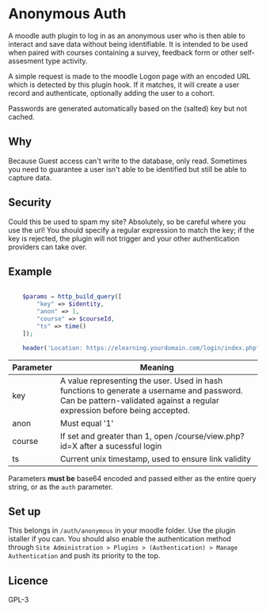 # Anonymous Auth

A moodle auth plugin to log in as an anonymous user who is then able to interact and save data without being identifiable. It is intended to be used when paired with courses containing a survey, feedback form or other self-assesment type activity.

A simple request is made to the moodle Logon page with an encoded URL which is detected by this plugin hook. If it matches, it will create a user record and authenticate, optionally adding the user to a cohort.

Passwords are generated automatically based on the (salted) key but not cached.

## Why

Because Guest access can't write to the database, only read. Sometimes you need to guarantee a user isn't able to be identified but still be able to capture data.

## Security

Could this be used to spam my site? Absolutely, so be careful where you use the url! You should specify a regular expression to match the key; if the key is rejected, the plugin will not trigger and your other authentication providers can take over.

## Example

```php

    $params = http_build_query([
        "key" => $identity,
        "anon" => 1,
        "course" => $courseId,
        "ts" => time()
    ]);

    header('Location: https://elearning.yourdomain.com/login/index.php?auth=' . base64_encode($params));

```

| Parameter | Meaning |
| --- | --- |
| key      | A value representing the user. Used in hash functions to generate a username and password. Can be pattern-validated against a regular expression before being accepted. |
| anon     | Must equal '1' |
| course   | If set and greater than 1, open /course/view.php?id=X after a sucessful login |
| ts       | Current unix timestamp, used to ensure link validity |

Parameters **must be** base64 encoded and passed either as the entire query string, or as the `auth` parameter.

## Set up

This belongs in `/auth/anonymous` in your moodle folder. Use the plugin istaller if you can. You should also enable the authentication method through `Site Administration > Plugins > (Authentication) > Manage Authentication` and push its priority to the top.

## Licence

GPL-3
